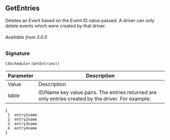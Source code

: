 ## GetEntries

Deletes an Event based on the Event ID value passed. A driver can only delete events which were created by that driver.

###### Available from 3.0.0


### Signature

`C4Scheduler:GetEntries()`


| Parameter | Description |
| --- | --- |
| Value| Description |
| table | ID/Name key value pairs. The entries returned are only entries created by the driver. For example: |

```
{
 1  entry1name
 2  entry2name
 3  entry3name
 4  entry4name
}   
```
